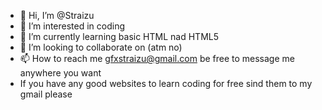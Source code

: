 - 👋 Hi, I’m @Straizu
- 👀 I’m interested in coding
- 🌱 I’m currently learning basic HTML nad HTML5
- 💞️ I’m looking to collaborate on (atm no)
- 📫 How to reach me gfxstraizu@gmail.com be free to message me anywhere you want
- If you have any good websites to learn coding for free sind them to my gmail please 

